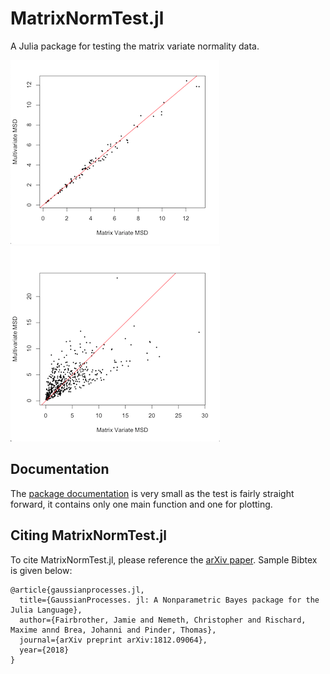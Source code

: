 # MatrixNormTest.jl

A Julia package for testing the matrix variate normality data. 

![](/docs/src/src/norm.png)
![](/docs/src/src/nnorm.png)

## Documentation 
The [package documentation]() is very small as the test is fairly straight forward, it contains only one main function and one for plotting. 

## Citing MatrixNormTest.jl

To cite MatrixNormTest.jl, please reference the [arXiv paper](https://arxiv.org/abs/1812.09064). Sample Bibtex is given below:

```
@article{gaussianprocesses.jl,
  title={GaussianProcesses. jl: A Nonparametric Bayes package for the Julia Language},
  author={Fairbrother, Jamie and Nemeth, Christopher and Rischard, Maxime annd Brea, Johanni and Pinder, Thomas},
  journal={arXiv preprint arXiv:1812.09064},
  year={2018}
}
```
